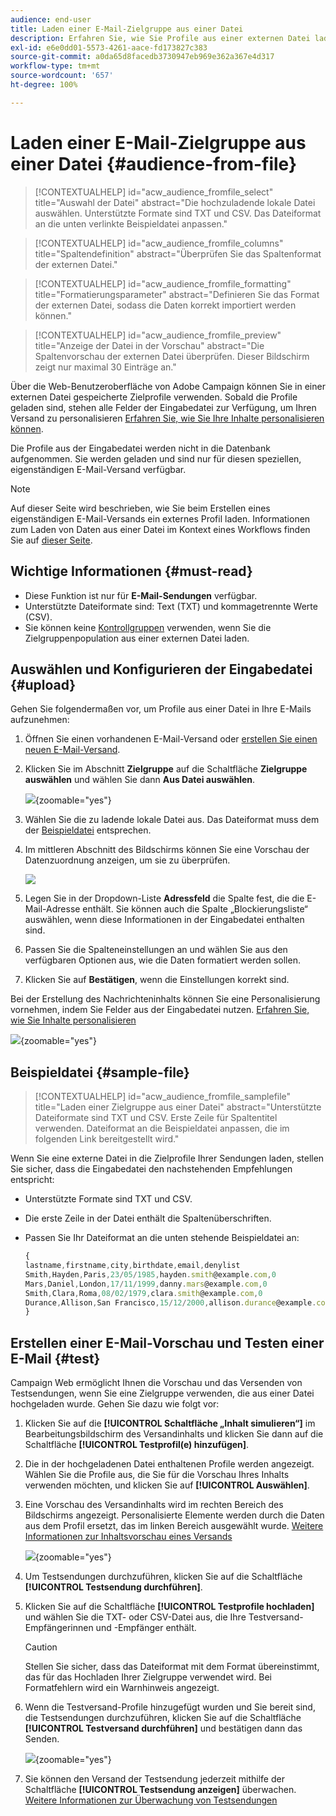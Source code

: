 ```yaml
---
audience: end-user
title: Laden einer E-Mail-Zielgruppe aus einer Datei
description: Erfahren Sie, wie Sie Profile aus einer externen Datei laden, um eine E-Mail-Zielgruppe zu erstellen.
exl-id: e6e0dd01-5573-4261-aace-fd173827c383
source-git-commit: a0da65d8facedb3730947eb969e362a367e4d317
workflow-type: tm+mt
source-wordcount: '657'
ht-degree: 100%

---
```


# Laden einer E-Mail-Zielgruppe aus einer Datei {#audience-from-file}

>[!CONTEXTUALHELP]
>id="acw_audience_fromfile_select"
>title="Auswahl der Datei"
>abstract="Die hochzuladende lokale Datei auswählen. Unterstützte Formate sind TXT und CSV. Das Dateiformat an die unten verlinkte Beispieldatei anpassen."

>[!CONTEXTUALHELP]
>id="acw_audience_fromfile_columns"
>title="Spaltendefinition"
>abstract="Überprüfen Sie das Spaltenformat der externen Datei."

>[!CONTEXTUALHELP]
>id="acw_audience_fromfile_formatting"
>title="Formatierungsparameter"
>abstract="Definieren Sie das Format der externen Datei, sodass die Daten korrekt importiert werden können."

>[!CONTEXTUALHELP]
>id="acw_audience_fromfile_preview"
>title="Anzeige der Datei in der Vorschau"
>abstract="Die Spaltenvorschau der externen Datei überprüfen. Dieser Bildschirm zeigt nur maximal 30 Einträge an."

Über die Web-Benutzeroberfläche von Adobe Campaign können Sie in einer externen Datei gespeicherte Zielprofile verwenden. Sobald die Profile geladen sind, stehen alle Felder der Eingabedatei zur Verfügung, um Ihren Versand zu personalisieren [Erfahren Sie, wie Sie Ihre Inhalte personalisieren können](../personalization/personalize.md).

Die Profile aus der Eingabedatei werden nicht in die Datenbank aufgenommen. Sie werden geladen und sind nur für diesen speziellen, eigenständigen E-Mail-Versand verfügbar.

>[!NOTE]
>
>Auf dieser Seite wird beschrieben, wie Sie beim Erstellen eines eigenständigen E-Mail-Versands ein externes Profil laden. Informationen zum Laden von Daten aus einer Datei im Kontext eines Workflows finden Sie auf [dieser Seite](../workflows/activities/load-file.md).

## Wichtige Informationen {#must-read}

* Diese Funktion ist nur für **E-Mail-Sendungen** verfügbar. 
* Unterstützte Dateiformate sind: Text (TXT) und kommagetrennte Werte (CSV).
* Sie können keine [Kontrollgruppen](control-group.md) verwenden, wenn Sie die Zielgruppenpopulation aus einer externen Datei laden.

## Auswählen und Konfigurieren der Eingabedatei {#upload}

Gehen Sie folgendermaßen vor, um Profile aus einer Datei in Ihre E-Mails aufzunehmen:

1. Öffnen Sie einen vorhandenen E-Mail-Versand oder [erstellen Sie einen neuen E-Mail-Versand](../email/create-email.md).
1. Klicken Sie im Abschnitt **Zielgruppe** auf die Schaltfläche **Zielgruppe auswählen** und wählen Sie dann **Aus Datei auswählen**.

   ![](assets/select-from-file.png){zoomable=&quot;yes&quot;}

1. Wählen Sie die zu ladende lokale Datei aus. Das Dateiformat muss dem der [Beispieldatei](#sample-file) entsprechen.
1. Im mittleren Abschnitt des Bildschirms können Sie eine Vorschau der Datenzuordnung anzeigen, um sie zu überprüfen.

   ![](assets/select-from-file-map.png)

1. Legen Sie in der Dropdown-Liste **Adressfeld** die Spalte fest, die die E-Mail-Adresse enthält. Sie können auch die Spalte „Blockierungsliste“ auswählen, wenn diese Informationen in der Eingabedatei enthalten sind.
1. Passen Sie die Spalteneinstellungen an und wählen Sie aus den verfügbaren Optionen aus, wie die Daten formatiert werden sollen.
1. Klicken Sie auf **Bestätigen**, wenn die Einstellungen korrekt sind.

Bei der Erstellung des Nachrichteninhalts können Sie eine Personalisierung vornehmen, indem Sie Felder aus der Eingabedatei nutzen. [Erfahren Sie, wie Sie Inhalte personalisieren](../personalization/personalize.md)

![](assets/select-external-perso.png){zoomable=&quot;yes&quot;}

## Beispieldatei {#sample-file}

>[!CONTEXTUALHELP]
>id="acw_audience_fromfile_samplefile"
>title="Laden einer Zielgruppe aus einer Datei"
>abstract="Unterstützte Dateiformate sind TXT und CSV. Erste Zeile für Spaltentitel verwenden. Dateiformat an die Beispieldatei anpassen, die im folgenden Link bereitgestellt wird."

Wenn Sie eine externe Datei in die Zielprofile Ihrer Sendungen laden, stellen Sie sicher, dass die Eingabedatei den nachstehenden Empfehlungen entspricht:

* Unterstützte Formate sind TXT und CSV.
* Die erste Zeile in der Datei enthält die Spaltenüberschriften.
* Passen Sie Ihr Dateiformat an die unten stehende Beispieldatei an:

  ```javascript
  {
  lastname,firstname,city,birthdate,email,denylist
  Smith,Hayden,Paris,23/05/1985,hayden.smith@example.com,0
  Mars,Daniel,London,17/11/1999,danny.mars@example.com,0
  Smith,Clara,Roma,08/02/1979,clara.smith@example.com,0
  Durance,Allison,San Francisco,15/12/2000,allison.durance@example.com,1
  }
  ```

## Erstellen einer E-Mail-Vorschau und Testen einer E-Mail {#test}

Campaign Web ermöglicht Ihnen die Vorschau und das Versenden von Testsendungen, wenn Sie eine Zielgruppe verwenden, die aus einer Datei hochgeladen wurde. Gehen Sie dazu wie folgt vor:

1. Klicken Sie auf die **[!UICONTROL Schaltfläche „Inhalt simulieren“]** im Bearbeitungsbildschirm des Versandinhalts und klicken Sie dann auf die Schaltfläche **[!UICONTROL Testprofil(e) hinzufügen]**.

1. Die in der hochgeladenen Datei enthaltenen Profile werden angezeigt. Wählen Sie die Profile aus, die Sie für die Vorschau Ihres Inhalts verwenden möchten, und klicken Sie auf **[!UICONTROL Auswählen]**.

1. Eine Vorschau des Versandinhalts wird im rechten Bereich des Bildschirms angezeigt. Personalisierte Elemente werden durch die Daten aus dem Profil ersetzt, das im linken Bereich ausgewählt wurde. [Weitere Informationen zur Inhaltsvorschau eines Versands](../preview-test/preview-content.md)

   ![](assets/file-upload-preview.png){zoomable=&quot;yes&quot;}

1. Um Testsendungen durchzuführen, klicken Sie auf die Schaltfläche **[!UICONTROL Testsendung durchführen]**.

1. Klicken Sie auf die Schaltfläche **[!UICONTROL Testprofile hochladen]** und wählen Sie die TXT- oder CSV-Datei aus, die Ihre Testversand-Empfängerinnen und -Empfänger enthält.

   >[!CAUTION]
   >
   >Stellen Sie sicher, dass das Dateiformat mit dem Format übereinstimmt, das für das Hochladen Ihrer Zielgruppe verwendet wird. Bei Formatfehlern wird ein Warnhinweis angezeigt.

1. Wenn die Testversand-Profile hinzugefügt wurden und Sie bereit sind, die Testsendungen durchzuführen, klicken Sie auf die Schaltfläche **[!UICONTROL Testversand durchführen]** und bestätigen dann das Senden.

   ![](assets/file-upload-test.png){zoomable=&quot;yes&quot;}

1. Sie können den Versand der Testsendung jederzeit mithilfe der Schaltfläche **[!UICONTROL Testsendung anzeigen]** überwachen. [Weitere Informationen zur Überwachung von Testsendungen](../preview-test/test-deliveries.md#access-test-deliveries)
